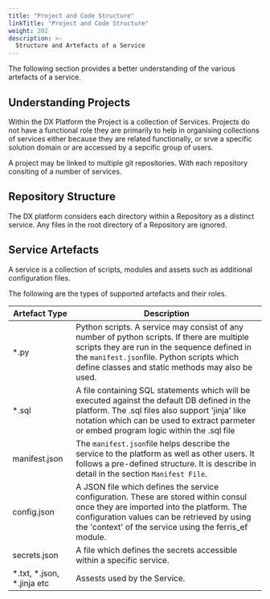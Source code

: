 ```yaml
---
title: "Project and Code Structure"
linkTitle: "Project and Code Structure"
weight: 202
description: >-
  Structure and Artefacts of a Service
---
```

The following section provides a better understanding of the various artefacts of a service.

## Understanding Projects
Within the DX Platform the Project is a collection of Services. Projects do not have a functional role they are primarily to help in organising collections of services either because they are related functionally, or srve a specific solution domain or are accessed by a sepcific group of users. 

A project may be linked to multiple git repositories. With each repository consiting of a number of services.

## Repository Structure
The DX platform considers each directory within a Repository as a distinct service. Any files in the root directory of a Repository are ignored.


## Service Artefacts

A service is a collection of scripts, modules and assets such as additional configuration files.

The following are the types of supported artefacts and their roles.



| Artefact Type              | Description                                                  |
| -------------------------- | ------------------------------------------------------------ |
| *.py                       | Python scripts. A service may consist of any number of python scripts. If there are multiple scripts they are run in the sequence defined in the `manifest.json`file. Python scripts which define classes and static methods may also be used. |
| *.sql                      | A file containing SQL statements which will be executed against the default DB defined in the platform. The .sql files also support 'jinja' like notation which can be used to extract parmeter or embed program logic within the .sql file |
| manifest.json              | The `manifest.json`file helps describe the service to the platform as well as other users. It follows a pre-defined structure. It is describe in detail in the section `Manifest File`. |
| config.json                | A JSON file which defines the service configuration. These are stored within consul once they are imported into the platform. The configuration values can be retrieved by using the 'context' of the service using the ferris_ef module. |
| secrets.json               | A file which defines the secrets accessible within a specific service. |
| *.txt, *.json, *.jinja etc | Assests used by the Service.                                 |

